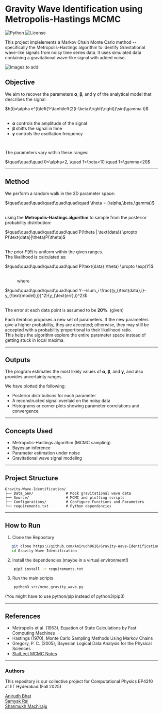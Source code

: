 # Gravity Wave Identification using Metropolis-Hastings MCMC

![Python](https://img.shields.io/badge/Python-3.8%2B-blue) ![License](https://img.shields.io/badge/license-MIT-green) 

This project implelements a Markov Chain Monte Carlo method -- specifically the Metropolis-Hastings algorithm to identify Gravitational wave-like signals from noisy time series data.
It uses simulated data containing a gravitational wave–like signal with added noise.

![Images to add]()

## Objective
We aim to recover the parameters **α**, **β**, and **γ** of the analytical model that describes the signal:
<p align="center">
</p>
$h(t)=\alpha e^{t\left(1-\tanh\left(2(t-\beta)\right)\right)}\sin(\gamma t)$

<br>
<br>

* **α** controls the amplitude of the signal  
* **β** shifts the signal in time  
* **γ** controls the oscillation frequency  

<br>

The parameters vary within these ranges:

<p align="center">
</p>
$\quad\quad\quad 0<\alpha<2, \quad 1<\beta<10,\quad 1<\gamma<20$

---

## Method

We perform a random walk in the 3D parameter space:

<p align="center">
</p>
$\quad\quad\quad\quad\quad\quad\quad \theta = (\alpha,\beta,\gamma)$

<br>

<br>


using the **Metropolis–Hastings algorithm** to sample from the posterior probability distribution:

<p align="center">
</p>
$\quad\quad\quad\quad\quad\quad P(\theta | \text{data}) \propto P(\text{data}|\theta)P(\theta)$


<br>
<br>

The prior $P(\theta)$ is uniform within the given ranges.  
The likelihood is calculated as:

<p align="center">
</p>
$\quad\quad\quad\quad\quad\quad P(\text{data}|\theta) \propto \exp(Y)$

<br>
<br>
<p align="left">&nbsp;&nbsp;&nbsp;&nbsp;&nbsp;&nbsp;&nbsp;&nbsp;&nbsp;&nbsp;where</p>

<p align="center">
</p>
$\quad\quad\quad\quad\quad\quad Y=-\sum_i \frac{(y_{\text{data},i}-y_{\text{model},i})^2}{y_{\text{err},i}^2}$

<br>
<br>


The error at each data point is assumed to be **20%**. (given)

Each iteration proposes a new set of parameters. If the new parameters give a higher probability, they are accepted; otherwise, they may still be accepted with a probability proportional to their likelihood ratio.  
This helps the algorithm explore the entire parameter space instead of getting stuck in local maxima.

---

## Outputs

The program estimates the most likely values of **α**, **β**, and **γ**, and also provides uncertainty ranges.  

We have plotted the following:
- Posterior distributions for each parameter  
- A reconstructed signal overlaid on the noisy data  
- Histograms or corner plots showing parameter correlations and convergence  

---

## Concepts Used

- Metropolis–Hastings algorithm (MCMC sampling)  
- Bayesian inference  
- Parameter estimation under noise  
- Gravitational wave signal modeling  

---
## Project Structure
```text
Gravity-Wave-Identification/
├── Data_Gen/               # Mock gravitational wave data
├── Source/                 # MCMC and plotting scripts
├── Configurations/         # Configure Functions and Parameters 
└── requirements.txt        # Python dependencies
```
---
## How to Run
1. Clone the Repository
```bash
   git clone https://github.com/Anirudh0616/Gravity-Wave-Identification.git
   cd Gravity-Wave-Identification
```
2. Install the dependencies (maybe in a virtual environment!)
```bash
    pip3 install -r requirements.txt
```
3. Run the main scripts
```bash
    python3 src/mcmc_gravity_wave.py
```

(You might have to use python/pip instead of python3/pip3)

---
## References

- Metropolis et al. (1953), Equation of State Calculations by Fast Computing Machines
- Hastings (1970), Monte Carlo Sampling Methods Using Markov Chains
- Gregory, P. C. (2005), Bayesian Logical Data Analysis for the Physical Sciences
 - [StatLect MCMC Notes](https://www.statlect.com/fundamentals-of-statistics/Metropolis-Hastings-algorithm)
---
### Authors
This repository is our collective project for Computational Physics EP4210 at IIT Hyderabad (Fall 2025)


[Anirudh Bhat](https://github.com/Anirudh0616)  
[Samyak Rai](https://github.com/Sammybro11)  
[Shanmukh Machiraju](https://github.com/1mach0)

